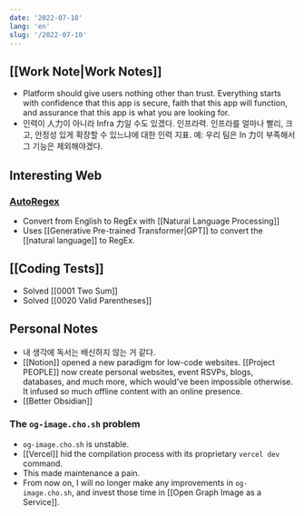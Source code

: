```yaml
---
date: '2022-07-10'
lang: 'en'
slug: '/2022-07-10'
---
```


## [[Work Note|Work Notes]]

- Platform should give users nothing other than trust. Everything starts with confidence that this app is secure, faith that this app will function, and assurance that this app is what you are looking for.
- 인력이 人力이 아니라 Infra 力일 수도 있겠다. 인프라력. 인프라를 얼마나 빨리, 크고, 안정성 있게 확장할 수 있느냐에 대한 인력 지표. 예: 우리 팀은 In 力이 부족해서 그 기능은 제외해야겠다.

## Interesting Web

### [AutoRegex](https://www.autoregex.xyz/)

- Convert from English to RegEx with [[Natural Language Processing]]
- Uses [[Generative Pre-trained Transformer|GPT]] to convert the [[natural language]] to RegEx.

## [[Coding Tests]]

- Solved [[0001 Two Sum]]
- Solved [[0020 Valid Parentheses]]

## Personal Notes

- 내 생각에 독서는 배신하지 않는 거 같다.
- [[Notion]] opened a new paradigm for low-code websites. [[Project PEOPLE]] now create personal websites, event RSVPs, blogs, databases, and much more, which would've been impossible otherwise. It infused so much offline content with an online presence.
- [[Better Obsidian]]

### The `og-image.cho.sh` problem

- `og-image.cho.sh` is unstable.
- [[Vercel]] hid the compilation process with its proprietary `vercel dev` command.
- This made maintenance a pain.
- From now on, I will no longer make any improvements in `og-image.cho.sh`, and invest those time in [[Open Graph Image as a Service]].

